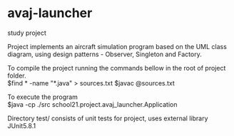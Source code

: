 # avaj-launcher
study project

Project implements an aircraft simulation program based on the UML class diagram, using design patterns - Observer, Singleton and Factory.

To compile the project running the commands bellow in the root of project folder.\
$find * -name "*.java" > sources.txt
$javac @sources.txt

To execute the program\
$java -cp ./src school21.project.avaj_launcher.Application

Directory test/ consists of unit tests for project, uses external library JUnit5.8.1
